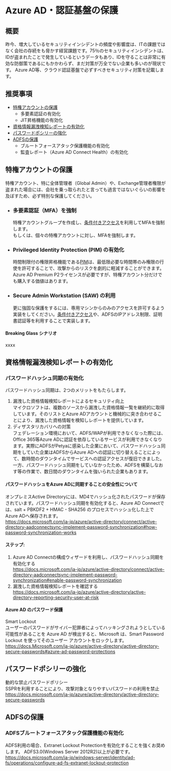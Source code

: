 # Azure AD・認証基盤の保護

## 概要
昨今、増大しているセキュリティインシデントの頻度や影響度は、ITの課題ではなく会社の存続をも脅かす経営課題です。75％のセキュリティインシデントは、IDが盗まれたことで発生しているというデータもあり、IDを守ることは非常に有効な防御策であるにもかかわらず、まだ対策が万全でない企業も多いのが現状です。
Azure AD等、クラウド認証基盤で必ずすべきセキュリティ対策を記載します。
## 推奨事項
* [特権アカウントの保護](#特権アカウントの保護)
    * 多要素認証の有効化
    * JIT昇格機能の有効化
* [資格情報漏洩検知レポートの有効化](#資格情報漏洩検知レポートの有効化)
* [パスワードポシリーの強化](#パスワードポシリーの強化)
* [ADFSの保護](#ADFSの保護)
    * ブルートフォースアタック保護機能の有効化
    * 監査レポート（Azure AD Connect Health）の有効化


## 特権アカウントの保護
特権アカウント、特に全体管理者（Global Admin）や、Exchange管理者権限が盗まれた場合には、会社を乗っ取られたと言っても過言ではないぐらいの影響を及ぼすため、必ず特別な保護してください。
* ### 多要素認証（MFA）を強制
    特権アカウントグループを作成し、[条件付きアクセス](https://docs.microsoft.com/ja-jp/azure/active-directory/active-directory-conditional-access-azure-portal)を利用してMFAを強制します。  
    もしくは、個々の特権アカウントに対し、MFAを強制します。
* ### Privileged Identity Protection (PIM) の有効化  
    時間制限付の権限昇格機能である[PIM](https://docs.microsoft.com/ja-jp/azure/active-directory/privileged-identity-management/active-directory-securing-privileged-access)は、最低限必要な時間帯のみ権限の行使を許可することで、攻撃からのリスクを劇的に軽減することができます。Azure AD Premium P2ライセンスが必要ですが、特権アカウント分だけでも購入する価値はあります。  
* ### Secure Admin Workstation (SAW) の利用  
    更に強固な保護をするには、専用マシンからのみのアクセスを許可するよう実装をしてください。[条件付きアクセス](https://docs.microsoft.com/ja-jp/azure/active-directory/active-directory-conditional-access-azure-portal)や、ADFSのIPアドレス制限、証明書認証等を利用することで実装します。
#### Breaking Glass シナリオ
xxxx

## 資格情報漏洩検知レポートの有効化
### パスワードハッシュ同期の有効化
パスワードハッシュ同期は、2つのメリットをもたらします。
1. 漏洩した資格情報検知レポートによるセキュリティ向上  
マイクロソフトは、複数のソースから漏洩した資格情報一覧を継続的に取得しています。そのリストとAzure ADアカウントと機械的に突き合わせることにより、漏洩した資格情報を検知しレポートを提供しています。
2. ディザスタリカバリへの対策  
フェデレーション環境において、ADFS/WAPが利用できなくなった際には、Office 365等Azure ADに認証を依存しているサービスが利用できなくなります。実際にADFSがPetyaに感染した企業において、パスワードハッシュ同期をしていた企業はADFSからAzure ADへの認証に切り替えることによって、数時間のダウンタイムでサービスへの認証アクセスが復旧できました。一方、パスワードハッシュ同期をしていなかったため、ADFSを構築しなおす等の作業で、数日間のダウンタイムを強いられた企業もあります。

#### パスワードハッシュをAzure ADに同期することの安全性について
オンプレミスActive Directoryには、MD4でハッシュ化されたパスワードが保存されています。パスワードハッシュ同期を有効化すると、Azure AD Connectでは、salt + PBKDF2 + HMAC - SHA256 のプロセスでハッシュ化した上でAzure ADへ保存されます。  
https://docs.microsoft.com/ja-jp/azure/active-directory/connect/active-directory-aadconnectsync-implement-password-synchronization#how-password-synchronization-works

#### ステップ:
1. Azure AD Connectの構成ウィザードを利用し、パスワードハッシュ同期を有効化する  
https://docs.microsoft.com/ja-jp/azure/active-directory/connect/active-directory-aadconnectsync-implement-password-synchronization#enable-password-synchronization
2. 漏洩した資格情報検知レポートを確認する  
https://docs.microsoft.com/ja-jp/azure/active-directory/active-directory-reporting-security-user-at-risk

#### Azure AD のパスワード保護
Smart Lockout  
ユーザーのパスワードがサイバー犯罪者によってハッキングされようとしている可能性があることを Azure AD が検出すると、Microsoft は、Smart Password Lockout を使ってそのユーザー アカウントをロックします。  
https://docs.Microsoft.com/ja-jp/azure/active-directory/active-directory-secure-passwords#azure-ad-password-protections

## パスワードポシリーの強化
動的な禁止パスワードポリシー   
SSPRを利用することにより、攻撃対象となりやすいパスワードの利用を禁止 
https://docs.microsoft.com/ja-jp/azure/active-directory/active-directory-secure-passwords


## ADFSの保護
### ADFSブルートフォースアタック保護機能の有効化
ADFS利用の場合、Extranet Lockout Protectionを有効化することを強くお奨めします。
ADFS3.0(Windows Server 2012R2)以上が必要です。  
https://docs.microsoft.com/ja-jp/windows-server/identity/ad-fs/operations/configure-ad-fs-extranet-lockout-protection